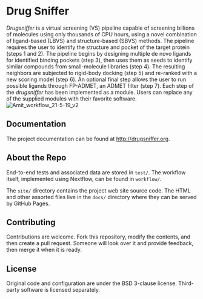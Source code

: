 # Drug Sniffer

_Drugsniffer_ is a  virtual screening (VS) pipeline capable of screening billions of molecules using only thousands of CPU hours, using a novel combination of ligand-based (LBVS) and structure-based (SBVS) methods. The pipeline requires the user to identify the structure and pocket of the target protein (steps 1 and 2). The pipeline begins by designing multiple de novo ligands for identified binding pockets (step 3), then uses them as seeds to identify similar compounds from small-molecule libraries (step 4). The resulting neighbors are subjected to rigid-body docking (step 5) and re-ranked with a new scoring model (step 6). An optional final step allows the user to run possible ligands through FP-ADMET, an ADMET filter (step 7). Each step of the _drugsniffer_ has been implemented as a module. Users can replace any of the supplied modules with their favorite software. 
![Amit_workflow_21-5-19_v2](https://user-images.githubusercontent.com/42721626/157732342-2f03485e-38ae-4c60-8d9f-9b71f9d47919.png)

## Documentation

The project documentation can be found at <http://drugsniffer.org>.

## About the Repo

End-to-end tests and associated data are stored in `test/`. The workflow itself,
implemented using Nextflow, can be found in `workflow/`.

The `site/` directory contains the project web site source code. The HTML and
other assorted files live in the `docs/` directory where they can be served by
GitHub Pages.

## Contributing

Contributions are welcome. Fork this repository, modify the contents, and then
create a pull request. Someone will look over it and provide feedback, then
merge it when it is ready.

## License

Original code and configuration are under the BSD 3-clause license. Third-party
software is licensed separately.

